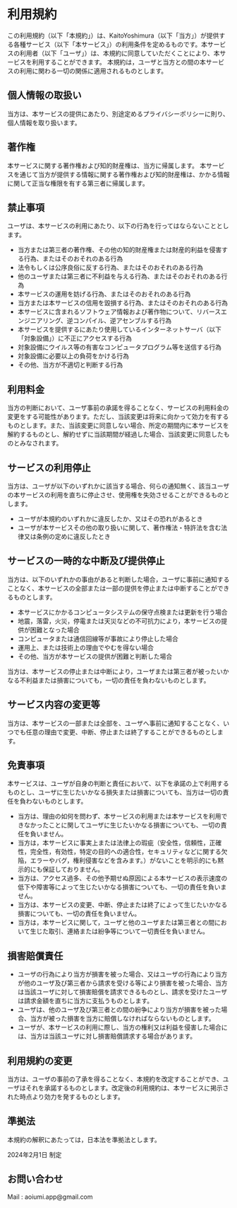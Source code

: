 # 利用規約
この利用規約（以下「本規約」）は、KaitoYoshimura（以下「当方」）が提供する各種サービス（以下「本サービス」）の利用条件を定めるものです。本サービスの利用者（以下「ユーザ」）は、本規約に同意していただくことにより、本サービスを利用することができます。
本規約は，ユーザと当方との間の本サービスの利用に関わる一切の関係に適用されるものとします。

## 個人情報の取扱い
当方は、本サービスの提供にあたり、別途定めるプライバシーポリシーに則り、個人情報を取り扱います。

## 著作権
本サービスに関する著作権および知的財産権は、当方に帰属します。
本サービスを通じて当方が提供する情報に関する著作権および知的財産権は、かかる情報に関して正当な権限を有する第三者に帰属します。

## 禁止事項
ユーザは、本サービスの利用にあたり、以下の行為を行ってはならないこととします。

- 当方または第三者の著作権、その他の知的財産権または財産的利益を侵害する行為、またはそのおそれのある行為
- 法令もしくは公序良俗に反する行為、またはそのおそれのある行為
- 他のユーザまたは第三者に不利益を与える行為、またはそのおそれのある行為
- 本サービスの運用を妨げる行為、またはそのおそれのある行為
- 当方または本サービスの信用を毀損する行為、またはそのおそれのある行為
- 本サービスに含まれるソフトウェア情報および著作物について、リバースエンジニアリング、逆コンパイル、逆アセンブルする行為
- 本サービスを提供するにあたり使用しているインターネットサーバ（以下「対象設備」）に不正にアクセスする行為
- 対象設備にウイルス等の有害なコンピュータプログラム等を送信する行為
- 対象設備に必要以上の負荷をかける行為
- その他、当方が不適切と判断する行為

## 利用料金
当方の判断において、ユーザ事前の承諾を得ることなく、サービスの利用料金の変更をする可能性があります。ただし、当該変更は将来に向かって効力を有するものとします。また、当該変更に同意しない場合、所定の期間内に本サービスを解約するものとし、解約せずに当該期間が経過した場合、当該変更に同意したものとみなされます。

## サービスの利用停止
当方は、ユーザが以下のいずれかに該当する場合、何らの通知無く、該当ユーザの本サービスの利用を直ちに停止させ、使用権を失効させることができるものとします。

- ユーザが本規約のいずれかに違反したか、又はその恐れがあるとき
- ユーザが本サービスその他の取り扱いに関して、著作権法・特許法を含む法律又は条例の定めに違反したとき

## サービスの一時的な中断及び提供停止
当方は、以下のいずれかの事由があると判断した場合，ユーザに事前に通知することなく、本サービスの全部または一部の提供を停止または中断することができるものとします。

- 本サービスにかかるコンピュータシステムの保守点検または更新を行う場合
- 地震，落雷，火災，停電または天災などの不可抗力により，本サービスの提供が困難となった場合
- コンピュータまたは通信回線等が事故により停止した場合
- 運用上、または技術上の理由でやむを得ない場合
- その他、当方が本サービスの提供が困難と判断した場合
  
当方は、本サービスの停止または中断により，ユーザまたは第三者が被ったいかなる不利益または損害についても，一切の責任を負わないものとします。
  
## サービス内容の変更等
当方は、本サービスの一部または全部を、ユーザへ事前に通知することなく、いつでも任意の理由で変更、中断、停止または終了することができるものとします。

## 免責事項
本サービスは、ユーザが自身の判断と責任において、以下を承諾の上で利用するものとし、ユーザに生じたいかなる損失または損害についても、当方は一切の責任を負わないものとします。

- 当方は、理由の如何を問わず、本サービスの利用または本サービスを利用できなかったことに関してユーザに生じたいかなる損害についても、一切の責任を負いません。
- 当方は，本サービスに事実上または法律上の瑕疵（安全性，信頼性，正確性，完全性，有効性，特定の目的への適合性，セキュリティなどに関する欠陥，エラーやバグ，権利侵害などを含みます。）がないことを明示的にも黙示的にも保証しておりません。
- 当方は、アクセス過多、その他予期せぬ原因による本サービスの表示速度の低下や障害等によって生じたいかなる損害についても、一切の責任を負いません。
- 当方は、本サービスの変更、中断、停止または終了によって生じたいかなる損害についても、一切の責任を負いません。
- 当方は，本サービスに関して，ユーザと他のユーザまたは第三者との間において生じた取引、連絡または紛争等について一切責任を負いません。


## 損害賠償責任
- ユーザの行為により当方が損害を被った場合、又はユーザの行為により当方が他のユーザ及び第三者から請求を受ける等により損害を被った場合、当方は当該ユーザに対して損害賠償を請求できるものとし、請求を受けたユーザは請求金額を直ちに当方に支払うものとします。
- ユーザは、他のユーザ及び第三者との間の紛争により当方が損害を被った場合、当方が被った損害を当方に賠償しなければならないものとします。
- ユーザが、本サービスの利用に際し、当方の権利又は利益を侵害した場合には、当方は当該ユーザに対し損害賠償請求する場合があります。

## 利用規約の変更
当方は、ユーザの事前の了承を得ることなく、本規約を改定することができ、ユーザはそれを承諾するものとします。改定後の利用規約は、本サービスに掲示された時点より効力を発するものとします。

## 準拠法
本規約の解釈にあたっては，日本法を準拠法とします。

2024年2月1日 制定

## お問い合わせ

Mail : aoiumi.app[]()@gmail.com
